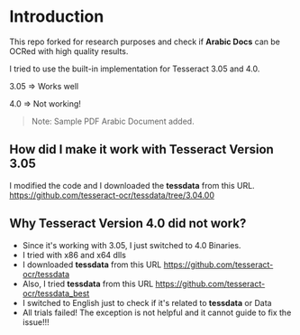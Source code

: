 # Introduction
This repo forked for research purposes and check if **Arabic Docs** can be OCRed with high quality results.

I tried to use the built-in implementation for Tesseract 3.05 and 4.0.

3.05 => Works well

4.0 => Not working!

> Note: Sample PDF Arabic Document added.

## How did I make it work with Tesseract Version 3.05
I modified the code and I downloaded the **tessdata** from this URL.
https://github.com/tesseract-ocr/tessdata/tree/3.04.00

## Why Tesseract Version 4.0 did not work?
- Since it's working with 3.05, I just switched to 4.0 Binaries.
- I tried with x86 and x64 dlls
- I downloaded **tessdata** from this URL https://github.com/tesseract-ocr/tessdata
- Also, I tried **tessdata** from this URL https://github.com/tesseract-ocr/tessdata_best
- I switched to English just to check if it's related to **tessdata** or Data
- All trials failed! The exception is not helpful and it cannot guide to fix the issue!!!
